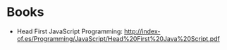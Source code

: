 # Books

- Head First JavaScript Programming: http://index-of.es/Programming/JavaScript/Head%20First%20Java%20Script.pdf
